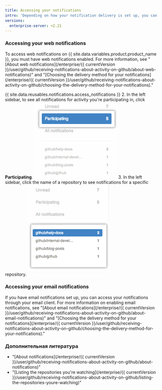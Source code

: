 ```yaml
---
title: Accessing your notifications
intro: 'Depending on how your notification delivery is set up, you can access your notifications on {{ site.data.variables.product.product_name }} or through your email client.'
versions:
  enterprise-server: <2.21
---
```


### Accessing your web notifications

To access web notifications on {{ site.data.variables.product.product_name }}, you must have web notifications enabled. For more information, see "[About web notifications](/enterprise/{{ currentVersion }}/user/github/receiving-notifications-about-activity-on-github/about-web-notifications)" and "[Choosing the delivery method for your notifications](/enterprise/{{ currentVersion }}/user/github/receiving-notifications-about-activity-on-github/choosing-the-delivery-method-for-your-notifications)."

{{ site.data.reusables.notifications.access_notifications }}
2. In the left sidebar, to see all notifications for activity you're participating in, click **Participating**. ![Listing participating notifications](/assets/images/help/notifications/notifications_sidebar_participating.png)
3. In the left sidebar, click the name of a repository to see notifications for a specific repository. ![Listing individual repository notifications](/assets/images/help/notifications/notifications_sidebar_specific_repos.png)

### Accessing your email notifications

If you have email notifications set up, you can access your notifications through your email client. For more information on enabling email notifications, see "[About email notifications](/enterprise/{{ currentVersion }}/user/github/receiving-notifications-about-activity-on-github/about-email-notifications)" and "[Choosing the delivery method for your notifications](/enterprise/{{ currentVersion }}/user/github/receiving-notifications-about-activity-on-github/choosing-the-delivery-method-for-your-notifications)."

### Дополнительная литература

- "[About notifications](/enterprise/{{ currentVersion }}/user/github/receiving-notifications-about-activity-on-github/about-notifications)"
- "[Listing the repositories you're watching](/enterprise/{{ currentVersion }}/user/github/receiving-notifications-about-activity-on-github/listing-the-repositories-youre-watching)"
